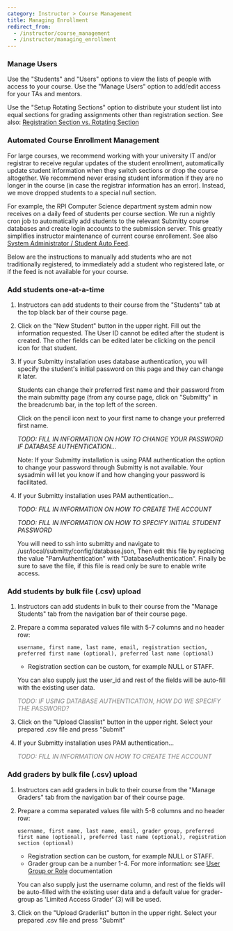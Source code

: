```yaml
---
category: Instructor > Course Management
title: Managing Enrollment
redirect_from:
  - /instructor/course_management
  - /instructor/managing_enrollment
---
```


### Manage Users

Use the "Students" and "Users" options to view the lists of people
with access to your course.  Use the "Manage Users" option to add/edit
access for your TAs and mentors.  

Use the "Setup Rotating Sections" option to distribute your student
list into equal sections for grading assignments other than
registration section.  See also:
[Registration Section vs. Rotating Section](/instructor/assignment_preparation/index#grader-assignment-method)

### Automated Course Enrollment Management

For large courses, we recommend working with your university IT and/or
registrar to receive regular updates of the student enrollment,
automatically update student information when they switch sections or
drop the course altogether.  We recommend never erasing student
information if they are no longer in the course (in case the registrar
information has an error).  Instead, we move dropped students to a
special _null_ section.

For example, the RPI Computer Science department system admin now
receives on a daily feed of students per course section.  We run a
nightly cron job to automatically add students to the relevant
Submitty course databases and create login accounts to the submission
server.  This greatly simplifies instructor maintenance of current
course enrollement.  See also [System Administrator / Student Auto
Feed](/sysadmin/configuration/registration_feed).

Below are the instructions to manually add students who are not
traditionally registered, to immediately add a student who registered
late, or if the feed is not available for your course.




### Add students one-at-a-time

1.  Instructors can add students to their course from the "Students"
    tab at the top black bar of their course page.

2.  Click on the "New Student" button in the upper right.  Fill out
    the information requested.  The User ID cannot be edited after the
    student is created.  The other fields can be edited later be
    clicking on the pencil icon for that student.

3.  If your Submitty installation uses database authentication, you will specify the
    student's initial password on this page and they can change it
    later.

    Students can change their preferred first name and their password
    from the main submitty page (from any course page, click on
    "Submitty" in the breadcrumb bar, in the top left of the screen.

    Click on the pencil icon next to your first name to change your
    preferred first name.

    _TODO: FILL IN INFORMATION ON HOW TO CHANGE YOUR PASSWORD IF
    DATABASE AUTHENTICATION..._

    Note: If your Submitty installation is using PAM authentication
    the option to change your password through Submitty is not
    available.  Your sysadmin will let you know if and how changing
    your password is facilitated.


4.  If your Submitty installation uses PAM authentication...

    _TODO: FILL IN INFORMATION ON HOW TO CREATE THE ACCOUNT_

    _TODO: FILL IN INFORMATION ON HOW TO SPECIFY INITIAL STUDENT PASSWORD_

    You will need to ssh into submitty and navigate to /usr/local/submitty/config/database.json,
    Then edit this file by replacing the value "PamAuthentication" with "DatabaseAuthentication".
    Finally be sure to save the file, if this file is read only be sure to enable write access.


### Add students by bulk file (.csv) upload

1.  Instructors can add students in bulk to their course from the
    "Manage Students" tab from the navigation bar of their course page.

2.  Prepare a comma separated values file with 5-7 columns and no header row:

    ```
    username, first name, last name, email, registration section, preferred first name (optional), preferred last name (optional)
    ```

    * Registration section can be custom, for example NULL or STAFF.

    You can also supply just the user_id and rest of the fields will be auto-fill with the existing user data.

    <span style="color:grey">_TODO: IF USING DATABASE AUTHENTICATION, HOW DO WE SPECIFY THE PASSWORD?_</span>

3.  Click on the "Upload Classlist" button in the upper right.  Select
    your prepared .csv file and press "Submit"


4.  If your Submitty installation uses PAM authentication...

    <span style="color:grey">_TODO: FILL IN INFORMATION ON HOW TO CREATE THE ACCOUNT_</span>


### Add graders by bulk file (.csv) upload

1.  Instructors can add graders in bulk to their course from the
    "Manage Graders" tab from the navigation bar of their course page.

2.  Prepare a comma separated values file with 5-8 columns and no header row:

    ```
    username, first name, last name, email, grader group, preferred first name (optional), preferred last name (optional), registration section (optional)
    ```

    * Registration section can be custom, for example NULL or STAFF.
    * Grader group can be a number 1-4. For more information: see [User Group or Role](https://submitty.org/sysadmin/user_access_level#user-group-or-role) documentation

    You can also supply just the username column, and rest of the fields will be auto-filled with the existing user data and a default value for grader-group as 'Limited Access Grader' (3) will be used.

3.  Click on the "Upload Graderlist" button in the upper right. Select your prepared .csv file and press "Submit"


